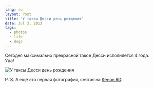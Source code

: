 ```yaml
---
lang: ru
layout: Post
title: 'У таксы Десси день рождения'
date: Jul 3, 2013
tags:
  - photos
  - life
  - dogs
---
```


Сегодня максимально прекрасной таксе Десси исполняется 4 года. Ура!

![У таксы Десси день рождения](photo://759)

P. S. А ещё это первая фотография, снятая на [Кенон 6D](/about/).
